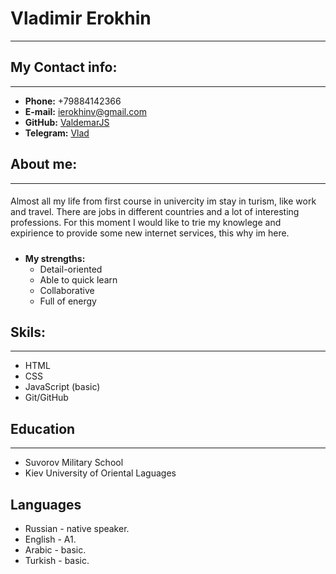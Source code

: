 # **Vladimir Erokhin**
___
## **My Contact info:**
_____
- **Phone:** +79884142366
- **E-mail:** [ierokhinv@gmail.com](ierokhinv@gmail.com)
- **GitHub:** [ValdemarJS](https://github.com/ValdemarJS)
- **Telegram:** [Vlad](tg.me/vlademarus)
## **About me:**
___

####  
Almost all my life from first course in univercity im stay in turism, like work and travel. There are jobs in different countries and a lot of interesting professions. For this moment I would like to trie my knowlege and expirience to provide some new internet services, this why im here.

#####
- **My strengths:**
    - Detail-oriented
    - Able to quick learn
    - Collaborative
    - Full of energy
## **Skils:**
___
- HTML
- CSS
- JavaScript (basic)
- Git/GitHub

## **Education**
----
- Suvorov Military School
- Kiev University of Oriental Laguages

## **Languages**
- Russian - native speaker.
- English - A1.
- Arabic - basic.
- Turkish - basic.